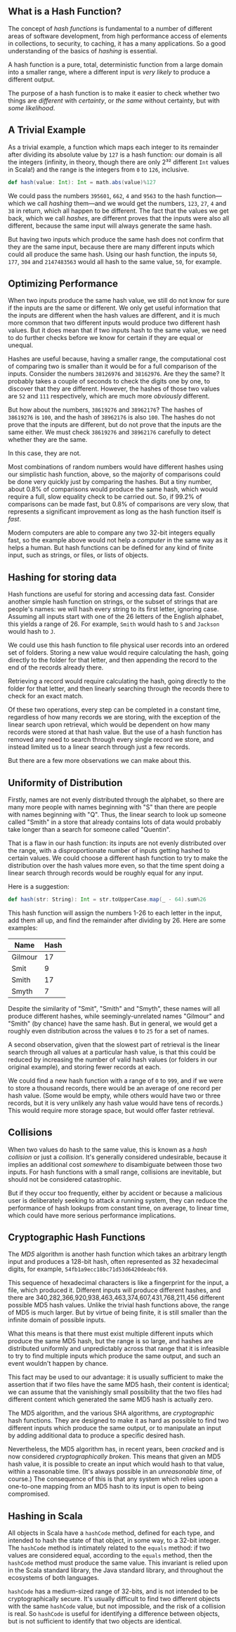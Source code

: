 ## What is a Hash Function?

The concept of _hash functions_ is fundamental to a number of different areas of software development, from high
performance access of elements in collections, to security, to caching, it has a many applications. So a good
understanding of the basics of _hashing_ is essential.

A hash function is a pure, total, deterministic function from a large domain into a smaller range, where a
different input is _very likely_ to produce a different output.

The purpose of a hash function is to make it easier to check whether two things are _different_ with
_certainty_, or _the same_ without certainty, but with _some likelihood_.

## A Trivial Example

As a trivial example, a function which maps each integer to its remainder after dividing its absolute value by
`127` is a hash function: our domain is all the integers (infinity, in theory, though there are only 2³²
different `Int` values in Scala!) and the range is the integers from `0` to `126`, inclusive.

```scala
def hash(value: Int): Int = math.abs(value)%127
```

We could pass the numbers `395601`, `662`, `4` and `9563` to the hash function—which we call _hashing_ them—and
we would get the numbers, `123`, `27`, `4` and `38` in return, which all happen to be different. The fact that
the values we get back, which we call _hashes_, are different proves that the inputs were also all different,
because the same input will always generate the same hash.

But having two inputs which produce the same hash does not confirm that they are the same input, because there
are many different inputs which could all produce the same hash. Using our hash function, the inputs `50`,
`177`, `304` and `2147483563` would all hash to the same value, `50`, for example.

## Optimizing Performance

When two inputs produce the same hash value, we still do not know for sure if the inputs are the same or
different. We only get useful information that the inputs are different when the hash values are different, and
it is much more common that two different inputs would produce two different hash values. But it does mean that
if two inputs hash to the same value, we need to do further checks before we know for certain if they are equal
or unequal.

Hashes are useful because, having a smaller range, the computational cost of comparing two is smaller than it
would be for a full comparison of the inputs. Consider the numbers `38126976` and `38162976`. Are they the same?
It probably takes a couple of seconds to check the digits one by one, to discover that they are different.
However, the hashes of those two values are `52` and `111` respectively, which are much more _obviously_
different.

But how about the numbers, `38619276` and `38962176`? The hashes of `38619276` is `100`, and the hash of
`38962176` is also `100`. The hashes do not prove that the inputs are different, but do not prove that the
inputs are the same either. We must check `38619276` and `38962176` carefully to detect whether they are the
same.

In this case, they are not.

Most combinations of random numbers would have different hashes using our simplistic hash function, above, so
the majority of comparisons could be done very quickly just by comparing the hashes. But a tiny number, about
0.8% of comparisons would produce the same hash, which would require a full, slow equality check to be carried
out. So, if 99.2% of comparisons can be made fast, but 0.8% of comparisons are very slow, that represents a
significant improvement as long as the hash function itself is _fast_.

Modern computers are able to compare any two 32-bit integers equally fast, so the example above would not help a
_computer_ in the same way as it helps a human. But hash functions can be defined for any kind of finite input,
such as strings, or files, or lists of objects.

## Hashing for storing data

Hash functions are useful for storing and accessing data fast. Consider another simple hash function on strings,
or the subset of strings that are people's names: we will hash every string to its first letter, ignoring case.
Assuming all inputs start with one of the 26 letters of the English alphabet, this yields a range of 26. For
example, `Smith` would hash to `S` and `Jackson` would hash to `J`.

We could use this hash function to file physical user records into an ordered set of folders. Storing a new
value would require calculating the hash, going directly to the folder for that letter, and then appending
the record to the end of the records already there.

Retrieving a record would require calculating the hash, going directly to the folder for that letter, and then
linearly searching through the records there to check for an exact match.

Of these two operations, every step can be completed in a constant time, regardless of how many records we are
storing, with the exception of the linear search upon retrieval, which would be dependent on how many records
were stored at that hash value. But the use of a hash function has removed any need to search through every
single record we store, and instead limited us to a linear search through just a few records.

But there are a few more observations we can make about this.

## Uniformity of Distribution

Firstly, names are not evenly distributed through the alphabet, so there are many more people with names
beginning with "S" than there are people with names beginning with "Q". Thus, the linear search to look up
someone called "Smith" in a store that already contains lots of data would probably take longer than a search
for someone called "Quentin".

That is a flaw in our hash function: its inputs are not evenly distributed over the range, with a
disproportionate number of inputs getting hashed to certain values. We could choose a different hash function
to try to make the distribution over the hash values more even, so that the time spent doing a linear search
through records would be roughly equal for any input.

Here is a suggestion:
```scala
def hash(str: String): Int = str.toUpperCase.map(_ - 64).sum%26
```

This hash function will assign the numbers 1-26 to each letter in the input, add them all up, and find the
remainder after dividing by 26. Here are some examples:

| Name    | Hash |
|---------|------|
| Gilmour | 17   |
| Smit    | 9    |
| Smith   | 17   |
| Smyth   | 7    |

Despite the similarity of "Smit", "Smith" and "Smyth", these names will all produce different hashes, while
seemingly-unrelated names "Gilmour" and "Smith" (by chance) have the same hash. But in general, we would get a
roughly even distribution across the values `0` to `25` for a set of names.

A second observation, given that the slowest part of retrieval is the linear search through all values at a
particular hash value, is that this could be reduced by increasing the number of valid hash values (or folders
in our original example), and storing fewer records at each.

We could find a new hash function with a range of `0` to `999`, and if we were to store a thousand records,
there would be an average of one record per hash value. (Some would be empty, while others would have two or
three records, but it is very unlikely any hash value would have tens of records.) This would require more
storage space, but would offer faster retrieval.

## Collisions

When two values do hash to the same value, this is known as a _hash collision_ or just a _collision_. It's
generally considered undesirable, because it implies an additional cost _somewhere_ to disambiguate between
those two inputs. For hash functions with a small range, collisions are inevitable, but should not be considered
catastrophic.

But if they occur too frequently, either by accident or because a malicious user is deliberately seeking to
attack a running system, they can reduce the performance of hash lookups from constant time, on average, to
linear time, which could have more serious performance implications.

## Cryptographic Hash Functions

The _MD5_ algorithm is another hash function which takes an arbitrary length input and produces a 128-bit hash,
often represented as 32 hexadecimal digits, for example, `54fb1a9ecc18bc71d53d6420deabcf69`.

This sequence of hexadecimal characters is like a fingerprint for the input, a file, which produced it.
Different inputs will produce different hashes, and there are
340,282,366,920,938,463,463,374,607,431,768,211,456 different possible MD5 hash values. Unlike the trivial hash
functions above, the range of MD5 is much larger. But by virtue of being finite, it is still smaller than the
infinite domain of possible inputs.

What this means is that there must exist multiple different inputs which produce the same MD5 hash, but the
range is so large, and hashes are distributed uniformly and unpredictably across that range that it is
infeasible to try to find multiple inputs which produce the same output, and such an event wouldn't happen by
chance.

This fact may be used to our advantage: it is usually sufficient to make the assertion that if two files have
the same MD5 hash, their content is identical; we can assume that the vanishingly small possibility that the two
files had different content which generated the same MD5 hash is actually zero.

The MD5 algorithm, and the various SHA algorithms, are _cryptographic_ hash functions. They are designed to
make it as hard as possible to find two different inputs which produce the same output, or to manipulate an
input by adding additional data to produce a specific desired hash.

Nevertheless, the MD5 algorithm has, in recent years, been _cracked_ and is now considered
_cryptographically broken_. This means that given an MD5 hash value, it is possible to create an input which
would hash to that value, within a reasonable time. (It's always possible in an _unreasonable time_, of course.)
The consequence of this is that any system which relies upon a one-to-one mapping from an MD5 hash to its input
is open to being compromised.

## Hashing in Scala

All objects in Scala have a `hashCode` method, defined for each type, and intended to hash the state of that
object, in some way, to a 32-bit integer. The `hashCode` method is intimately related to the `equals` method:
if two values are considered equal, according to the `equals` method, then the `hashCode` method must produce
the same value. This invariant is relied upon in the Scala standard library, the Java standard library, and
throughout the ecosystems of both languages.

`hashCode` has a medium-sized range of 32-bits, and is not intended to be cryptographically secure. It's usually
difficult to find two different objects with the same `hashCode` value, but not impossible, and the risk of
a collision is real. So `hashCode` is useful for identifying a difference between objects, but is not sufficient
to identify that two objects are identical.
